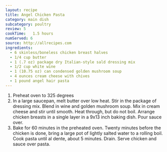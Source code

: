```yaml
---
layout: recipe
title: Angel Chicken Pasta
category: main dish					
subcategory: poultry
review:	5
cookTime:	1.5 hours
numServed: 6
source:	http://allrecipes.com
ingredients:
  - 6 skinless/boneless chicken breast halves
  - 1/4 cup butter
  - 1 (.7 oz) package dry Italian-style sald dressing mix
  - 1/2 cup white wine
  - 1 (10.75 oz) can condensed golden mushroom soup
  - 4 ounces cream cheese with chives
  - 1 pound angel hair pasta
---
```


1. Preheat oven to 325 degrees
2. In a large saucepan, melt butter over low heat. Stir in the package of dressing mix. Blend in wine and golden mushroom soup. Mix in cream cheese and stir until smooth. Heat through, but do not boil. Arrange chicken breasts in a single layer in a 9x13 inch baking dish. Pour sauce over.
3. Bake for 60 minutes in the preheated oven. Twenty minutes before the chicken is done, bring a large pot of lightly salted water to a rolling boil. Cook pasta until al dente, about 5 minutes. Drain. Serve chicken and sauce over pasta.
